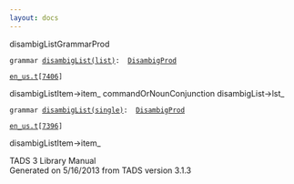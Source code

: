 ```yaml
---
layout: docs
---
```

<span class="title">disambigList</span><span class="type">GrammarProd</span>

`grammar `<span class="classExtLink">[`disambigList(list)`](../object/disambigList(list).html)</span>` :   `[`DisambigProd`](../object/DisambigProd.html)

[`en_us.t`](../file/en_us.t.html)`[`[`7406`](../source/en_us.t.html#7406)`]`

<div class="gramrule">

disambigListItem-\>item\_ commandOrNounConjunction
disambigList-\>lst\_  

</div>

`grammar `<span class="classExtLink">[`disambigList(single)`](../object/disambigList(single).html)</span>` :   `[`DisambigProd`](../object/DisambigProd.html)

[`en_us.t`](../file/en_us.t.html)`[`[`7396`](../source/en_us.t.html#7396)`]`

<div class="gramrule">

disambigListItem-\>item\_

</div>

<div class="ftr">

TADS 3 Library Manual  
Generated on 5/16/2013 from TADS version 3.1.3

</div>
